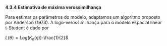 **4.3.4 Estimativa de máxima verossimilhança**

  Para estimar os parâmetros do modelo, adaptamos um algoritmo proposto por Anderson
(1973). A logo-verossimilhança para o modelo espacial linear t-Student é dado por

$L(\theta)=Log(K_{n}(\eta))$-\frac{1}{2}$
